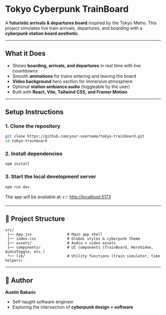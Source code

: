 
# Tokyo Cyberpunk TrainBoard

A **futuristic arrivals & departures board** inspired by the Tokyo Metro.
This project simulates live train arrivals, departures, and boarding with a **cyberpunk station board aesthetic**.

---

## What it Does

* Shows **boarding, arrivals, and departures** in real time with live countdowns
* Smooth **animations** for trains entering and leaving the board
* **Video background** hero section for immersive atmosphere
* Optional **station ambiance audio** (toggleable by the user)
* Built with **React, Vite, Tailwind CSS, and Framer Motion**

---

## Setup Instructions

### 1. Clone the repository

```bash
git clone https://github.com/your-username/tokyo-trainboard.git
cd tokyo-trainboard
```

### 2. Install dependencies

```bash
npm install
```

### 3. Start the local development server

```bash
npm run dev
```

The app will be available at:
👉 [http://localhost:5173](http://localhost:5173)

---

## 📂 Project Structure

```plaintext
src/
 ├── App.jsx                # Main app shell
 ├── index.css              # Global styles & cyberpunk theme
 ├── assets/                # Audio + video assets
 ├── components/            # UI components (TrainBoard, HeroVideo, AudioToggle, etc.)
 └── lib/                   # Utility functions (train simulator, time helpers)
```

---

## 👤 Author

**Austin Bakaric**

* Self-taught software engineer
* Exploring the intersection of **cyberpunk design + software**